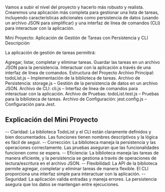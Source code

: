 Vamos a subir el nivel del proyecto y hacerlo más robusto y realista. Crearemos una aplicación más completa para gestionar una lista de tareas, incluyendo características adicionales como persistencia de datos (usando un archivo JSON para simplificar) y una interfaz de línea de comandos (CLI) para interactuar con la aplicación.

Mini Proyecto: Aplicación de Gestión de Tareas con Persistencia y CLI
Descripción

La aplicación de gestión de tareas permitirá:

Agregar, listar, completar y eliminar tareas.
Guardar las tareas en un archivo JSON para la persistencia.
Interactuar con la aplicación a través de una interfaz de línea de comandos.
Estructura del Proyecto
Archivo Principal: todoList.js – Implementación de la biblioteca de tareas.
Archivo de Persistencia: storage.js – Gestión de la persistencia de datos en un archivo JSON.
Archivo de CLI: cli.js – Interfaz de línea de comandos para interactuar con la aplicación.
Archivo de Pruebas: todoList.test.js – Pruebas para la biblioteca de tareas.
Archivo de Configuración: jest.config.js – Configuración para Jest.



## Explicación del Mini Proyecto
-- Claridad: La biblioteca TodoList y el CLI están claramente definidos y bien documentados. Las funciones tienen nombres descriptivos y la lógica es fácil de seguir.
-- Corrección: La biblioteca maneja la persistencia y las operaciones correctamente. Las pruebas aseguran que las funcionalidades funcionen como se espera.
-- Eficiencia: La biblioteca maneja las tareas de manera eficiente, y la persistencia se gestiona a través de operaciones de lectura/escritura en el archivo JSON.
-- Flexibilidad: La API de la biblioteca permite agregar, completar y eliminar tareas de manera flexible. El CLI proporciona una interfaz simple para interactuar con la aplicación.
-- Seguridad: La aplicación valida entradas y maneja errores. La persistencia asegura que los datos se mantengan entre ejecuciones.



